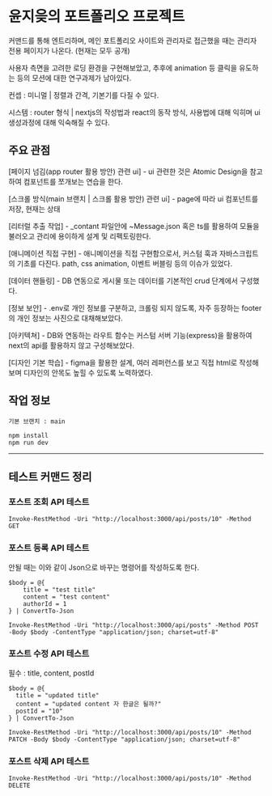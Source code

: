 # 윤지읒의 포트폴리오 프로젝트

커맨드를 통해 엔트리하며, 메인 포트폴리오 사이트와 관리자로 접근했을 때는 관리자 전용 페이지가 나온다. (현재는 모두 공개)

사용자 측면을 고려한 로딩 환경을 구현해보았고, 추후에 animation 등 클릭을 유도하는 등의 모션에 대한 연구과제가 남아있다.

컨셉 : 미니멀 | 정렬과 간격, 기본기를 다질 수 있다.

시스템 : router 형식 | nextjs의 작성법과 react의 동작 방식, 사용법에 대해 익히며 ui 생성과정에 대해 익숙해질 수 있다.

## 주요 관점

[페이지 넘김(app router 활용 방안) 관련 ui] - ui 관련한 것은 Atomic Design을 참고하여 컴포넌트를 쪼개보는 연습을 한다.

[스크롤 방식(main 브랜치 | 스크롤 활용 방안) 관련 ui] - page에 따라 ui 컴포넌트를 저장, 현재는 상태

[리터럴 추출 작업] - \_contant 파일안에 ~Message.json 혹은 ts를 활용하여 모듈을 불러오고 관리에 용이하게 설계 및 리펙토링한다.

[애니메이션 직접 구현] - 애니메이션을 직접 구현함으로서, 커스텀 훅과 자바스크립트의 기초를 다진다. path, css animation, 이벤트 버블링 등의 이슈가 있었다.

[데이터 핸들링] - DB 연동으로 게시물 또는 데이터를 기본적인 crud 단계에서 구성했다.

[정보 보안] - .env로 개인 정보를 구분하고, 크롤링 되지 않도록, 자주 등장하는 footer의 개인 정보는 사진으로 대채해보았다.

[아키텍쳐] - DB와 연동하는 라우트 함수는 커스텀 서버 기능(express)을 활용하여 next의 api를 활용하지 않고 구성해보았다.

[디자인 기본 학습] - figma을 활용한 설계, 여러 레퍼런스를 보고 직접 html로 작성해보며 디자인의 안목도 높힐 수 있도록 노력하였다.

## 작업 정보

```
기본 브랜치 : main
```

```
npm install
npm run dev
```

---

## 테스트 커맨드 정리

### 포스트 조회 API 테스트

```
Invoke-RestMethod -Uri "http://localhost:3000/api/posts/10" -Method GET
```

### 포스트 등록 API 테스트

안될 때는 이와 같이 Json으로 바꾸는 명령어를 작성하도록 한다.

```
$body = @{
    title = "test title"
    content = "test content"
    authorId = 1
} | ConvertTo-Json

Invoke-RestMethod -Uri "http://localhost:3000/api/posts" -Method POST -Body $body -ContentType "application/json; charset=utf-8"
```

### 포스트 수정 API 테스트

필수 : title, content, postId

```
$body = @{
  title = "updated title"
  content = "updated content 자 한글은 될까?"
  postId = "10"
} | ConvertTo-Json

Invoke-RestMethod -Uri "http://localhost:3000/api/posts/10" -Method PATCH -Body $body -ContentType "application/json; charset=utf-8"

```

### 포스트 삭제 API 테스트

```
Invoke-RestMethod -Uri "http://localhost:3000/api/posts/10" -Method DELETE
```
